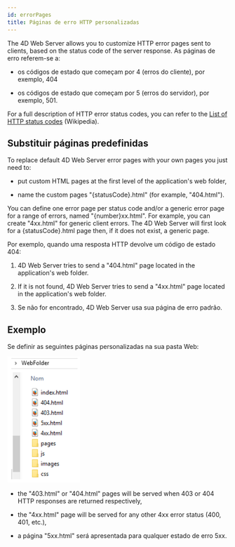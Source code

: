 ```yaml
---
id: errorPages
title: Páginas de erro HTTP personalizadas
---
```


The 4D Web Server allows you to customize HTTP error pages sent to clients, based on the status code of the server response. As páginas de erro referem-se a:

* os códigos de estado que começam por 4 (erros do cliente), por exemplo, 404

* os códigos de estado que começam por 5 (erros do servidor), por exemplo, 501.

For a full description of HTTP error status codes, you can refer to the [List of HTTP status codes](https://en.wikipedia.org/wiki/List_of_HTTP_status_codes) (Wikipedia).

## Substituir páginas predefinidas

To replace default 4D Web Server error pages with your own pages you just need to:

* put custom HTML pages at the first level of the application's web folder,

* name the custom pages "{statusCode}.html" (for example, "404.html").

You can define one error page per status code and/or a generic error page for a range of errors, named "{number}xx.html". For example, you can create "4xx.html" for generic client errors. The 4D Web Server will first look for a {statusCode}.html page then, if it does not exist, a generic page.

Por exemplo, quando uma resposta HTTP devolve um código de estado 404:

1. 4D Web Server tries to send a "404.html" page located in the application's web folder.

2. If it is not found, 4D Web Server tries to send a "4xx.html" page located in the application's web folder.

3. Se não for encontrado, 4D Web Server usa sua página de erro padrão.

## Exemplo

Se definir as seguintes páginas personalizadas na sua pasta Web:

![](../assets/en/WebServer/errorPage.png)

* the "403.html" or "404.html" pages will be served when 403 or 404 HTTP responses are returned respectively,

* the "4xx.html" page will be served for any other 4xx error status (400, 401, etc.),

* a página "5xx.html" será apresentada para qualquer estado de erro 5xx.

